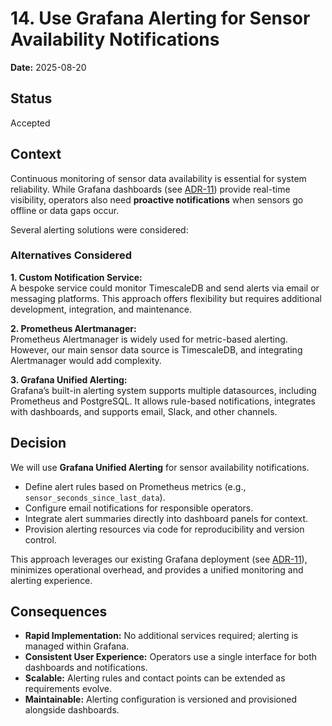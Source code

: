 # 14. Use Grafana Alerting for Sensor Availability Notifications

**Date:** 2025-08-20

## Status

Accepted

## Context

Continuous monitoring of sensor data availability is essential for system reliability. While Grafana dashboards (see [ADR-11](0011-use-grafana-for-sensor-uptime-monitoring.md)) provide real-time visibility, operators also need **proactive notifications** when sensors go offline or data gaps occur.

Several alerting solutions were considered:

### Alternatives Considered

**1. Custom Notification Service:**  
A bespoke service could monitor TimescaleDB and send alerts via email or messaging platforms. This approach offers flexibility but requires additional development, integration, and maintenance.

**2. Prometheus Alertmanager:**  
Prometheus Alertmanager is widely used for metric-based alerting. However, our main sensor data source is TimescaleDB, and integrating Alertmanager would add complexity.

**3. Grafana Unified Alerting:**  
Grafana’s built-in alerting system supports multiple datasources, including Prometheus and PostgreSQL. It allows rule-based notifications, integrates with dashboards, and supports email, Slack, and other channels.

## Decision

We will use **Grafana Unified Alerting** for sensor availability notifications.

- Define alert rules based on Prometheus metrics (e.g., `sensor_seconds_since_last_data`).
- Configure email notifications for responsible operators.
- Integrate alert summaries directly into dashboard panels for context.
- Provision alerting resources via code for reproducibility and version control.

This approach leverages our existing Grafana deployment (see [ADR-11](0011-use-grafana-for-sensor-uptime-monitoring.md)), minimizes operational overhead, and provides a unified monitoring and alerting experience.

## Consequences

* **Rapid Implementation:** No additional services required; alerting is managed within Grafana.
* **Consistent User Experience:** Operators use a single interface for both dashboards and notifications.
* **Scalable:** Alerting rules and contact points can be extended as requirements evolve.
* **Maintainable:** Alerting configuration is versioned and provisioned alongside dashboards.